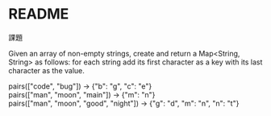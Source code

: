 # README

課題

Given an array of non-empty strings, create and return a Map<String, String> as follows: for each string add its first character as a key with its last character as the value.


pairs(["code", "bug"]) → {"b": "g", "c": "e"}   
pairs(["man", "moon", "main"]) → {"m": "n"}   
pairs(["man", "moon", "good", "night"]) → {"g": "d", "m": "n", "n": "t"}
